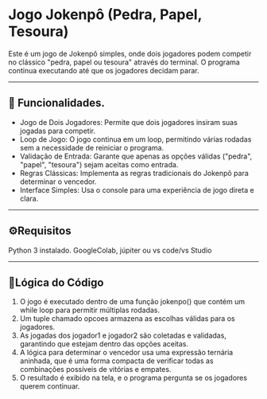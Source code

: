 # Jogo Jokenpô (Pedra, Papel, Tesoura)
Este é um jogo de Jokenpô simples, onde dois jogadores podem competir no clássico "pedra, papel ou tesoura" através do terminal. O programa continua executando até que os jogadores decidam parar.

---
## 🔎 Funcionalidades.
- Jogo de Dois Jogadores: Permite que dois jogadores insiram suas jogadas para competir.
- Loop de Jogo: O jogo continua em um loop, permitindo várias rodadas sem a necessidade de reiniciar o programa.
- Validação de Entrada: Garante que apenas as opções válidas ("pedra", "papel", "tesoura") sejam aceitas como entrada.
- Regras Clássicas: Implementa as regras tradicionais do Jokenpô para determinar o vencedor.
- Interface Simples: Usa o console para uma experiência de jogo direta e clara.

---
## ⚙️Requisitos
Python 3 instalado.
GoogleColab, júpiter ou vs code/vs Studio 

---
## 🧠Lógica do Código
1. O jogo é executado dentro de uma função jokenpo() que contém um while loop para permitir múltiplas rodadas.
2. Um tuple chamado opcoes armazena as escolhas válidas para os jogadores.
3. As jogadas dos jogador1 e jogador2 são coletadas e validadas, garantindo que estejam dentro das opções aceitas.
4. A lógica para determinar o vencedor usa uma expressão ternária aninhada, que é uma forma compacta de verificar todas as combinações possíveis de vitórias e empates.
5. O resultado é exibido na tela, e o programa pergunta se os jogadores querem continuar.

